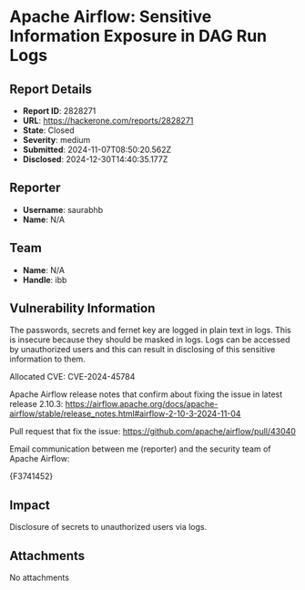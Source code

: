 # Apache Airflow: Sensitive Information Exposure in DAG Run Logs

## Report Details
- **Report ID**: 2828271
- **URL**: https://hackerone.com/reports/2828271
- **State**: Closed
- **Severity**: medium
- **Submitted**: 2024-11-07T08:50:20.562Z
- **Disclosed**: 2024-12-30T14:40:35.177Z

## Reporter
- **Username**: saurabhb
- **Name**: N/A

## Team
- **Name**: N/A
- **Handle**: ibb

## Vulnerability Information
The passwords, secrets and fernet key are logged in plain text in logs. This is insecure because they should be masked in logs. Logs can be accessed by unauthorized users and this can result in disclosing of this sensitive information to them.

Allocated CVE: CVE-2024-45784

Apache Airflow release notes that confirm about fixing the issue in latest release 2.10.3: https://airflow.apache.org/docs/apache-airflow/stable/release_notes.html#airflow-2-10-3-2024-11-04

Pull request that fix the issue: https://github.com/apache/airflow/pull/43040

Email communication between me (reporter) and the security team of Apache Airflow:

{F3741452}

## Impact

Disclosure of secrets to unauthorized users via logs.

## Attachments
No attachments
